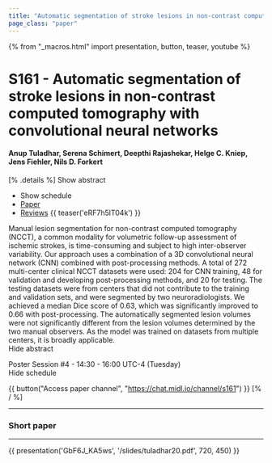```yaml
---
title: "Automatic segmentation of stroke lesions in non-contrast computed tomography with convolutional neural networks"
page_class: "paper"
---
```


{% from "_macros.html" import presentation, button, teaser, youtube %}

# S161 - Automatic segmentation of stroke lesions in non-contrast computed tomography with convolutional neural networks

#### Anup Tuladhar, Serena Schimert, Deepthi Rajashekar, Helge C. Kniep, Jens Fiehler, Nils D. Forkert

[% .details %]
<a class="toggle_visibility" data-selector=".abstract" data-level="3">Show abstract</a>
- <a class="toggle_visibility" data-selector=".schedule" data-level="3">Show schedule</a>
- <a href="https://openreview.net/pdf?id=ehpiBRHu07">Paper</a>
- <a href="https://openreview.net/forum?id=ehpiBRHu07">Reviews</a>
{{ teaser('eRF7h5lT04k') }}

<p>
    <span class="abstract">
        Manual lesion segmentation for non-contrast computed tomography (NCCT), a common modality for volumetric follow-up assessment of ischemic strokes, is time-consuming and subject to high inter-observer variability. Our approach uses a combination of a 3D convolutional neural network (CNN) combined with post-processing methods. A total of 272 multi-center clinical NCCT datasets were used: 204 for CNN training, 48 for validation and developing post-processing methods, and 20 for testing. The testing datasets were from centers that did not contribute to the training and validation sets, and were segmented by two neuroradiologists. We achieved a median Dice score of 0.63, which was significantly improved to 0.66 with post-processing. The automatically segmented lesion volumes were not significantly different from the lesion volumes determined by the two manual observers. As the model was trained on datasets from multiple centers, it is broadly applicable. 
        <br>
        <span class="actions"><a class="toggle_visibility" data-level="2">Hide abstract</a></span>
    </span>
</p>

<p>
    <span class="schedule">
        Poster Session #4  - 14:30 - 16:00 UTC-4 (Tuesday)
        <br>
        <span class="actions"><a class="toggle_visibility" data-level="2">Hide schedule</a></span>
    </span>
</p>

{{ button("Access paper channel", "https://chat.midl.io/channel/s161") }}
[% / %]

---


### Short paper

---

{{ presentation('GbF6J_KA5ws', '/slides/tuladhar20.pdf', 720, 450) }}